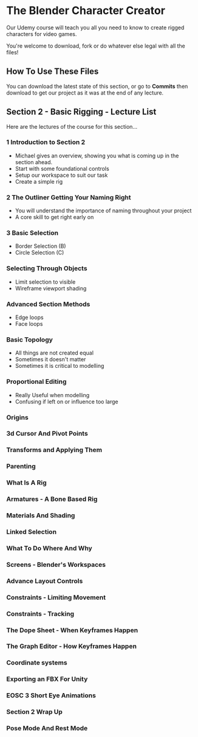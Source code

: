 # The Blender Character Creator
Our Udemy course will teach you all you need to know to create rigged characters for video games.

You're welcome to download, fork or do whatever else legal with all the files!

## How To Use These Files
You can download the latest state of this section, or go to **Commits** then download to get our project as it was at the end of any lecture.

## Section 2 - Basic Rigging - Lecture List
Here are the lectures of the course for this section...

### 1 Introduction to Section 2
+ Michael gives an overview, showing you what is coming up in the section ahead.
+ Start with some foundational controls
+ Setup our workspace to suit our task
+ Create a simple rig

### 2 The Outliner Getting Your Naming Right
+ You will understand the importance of naming throughout your project
+ A core skill to get right early on

### 3 Basic Selection
+ Border Selection (B)
+ Circle Selection (C)

### Selecting Through Objects
+ Limit selection to visible
+ Wireframe viewport shading

### Advanced Section Methods
+ Edge loops
+ Face loops

### Basic Topology
+ All things are not created equal
+ Sometimes it doesn't matter
+ Sometimes it is critical to modelling

### Proportional Editing
+ Really Useful when modelling
+ Confusing if left on or influence too large

### Origins
### 3d Cursor And Pivot Points
### Transforms and Applying Them
### Parenting
### What Is A Rig
### Armatures - A Bone Based Rig
### Materials And Shading
### Linked Selection
### What To Do Where And Why
### Screens - Blender's Workspaces
### Advance Layout Controls
### Constraints - Limiting Movement
### Constraints - Tracking
### The Dope Sheet - When Keyframes Happen
### The Graph Editor - How Keyframes Happen
### Coordinate systems
### Exporting an FBX For Unity
### EOSC 3 Short Eye Animations
### Section 2 Wrap Up
### Pose Mode And Rest Mode
